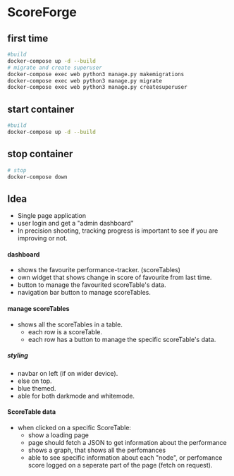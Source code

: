 # ScoreForge

## first time

```bash
#build
docker-compose up -d --build
# migrate and create superuser
docker-compose exec web python3 manage.py makemigrations
docker-compose exec web python3 manage.py migrate
docker-compose exec web python3 manage.py createsuperuser
```

## start container

```bash
#build
docker-compose up -d --build
```

## stop container

```bash
# stop
docker-compose down
```

## Idea

-   Single page application
-   user login and get a "admin dashboard"
-   In precision shooting, tracking progress is important to see if you are improving or not.

#### dashboard

-   shows the favourite performance-tracker. (scoreTables)
-   own widget that shows change in score of favourite from last time.
-   button to manage the favourited scoreTable's data.
-   navigation bar button to manage scoreTables.

#### manage scoreTables

-   shows all the scoreTables in a table.
    -   each row is a scoreTable.
    -   each row has a button to manage the specific scoreTable's data.

##### styling

-   navbar on left (if on wider device).
-   else on top.
-   blue themed.
-   able for both darkmode and whitemode.

#### ScoreTable data

-   when clicked on a specific ScoreTable:
    -   show a loading page
    -   page should fetch a JSON to get information about the performance
    -   shows a graph, that shows all the perfomances
    -   able to see specific information about each "node", or perfomance score logged on a seperate part of the page (fetch on request).
